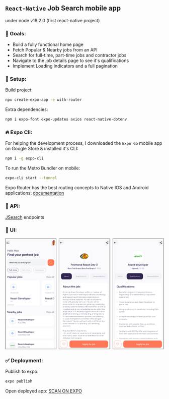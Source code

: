 ## `React-Native` Job Search mobile app
under node v18.2.0 (first react-native project)

### 🎯 Goals:
- Build a fully functional home page
- Fetch Popular & Nearby jobs from an API
- Search for full-time, part-time jobs and contractor jobs
- Navigate to the job details page to see it's qualifications
- Implement Loading indicators and a full pagination

### 🚀 Setup:
Build project:
```sh
npx create-expo-app -e with-router
```
Extra dependencies:
```sh
npm i expo-font expo-updates axios react-native-dotenv
```

### 🔥 Expo Cli:
For helping the development process, I downloaded the `Expo Go` mobile app on Google Store & installed it's CLI:
```sh
npm i -g expo-cli 
```
To run the Metro Bundler on mobile:
```sh
expo-cli start --tunnel
```
Expo Router has the best routing concepts to Native IOS and Android applications:
[documentation](https://expo.github.io/router)

### 🔑 API:
[JSearch](https://rapidapi.com/letscrape-6bRBa3QguO5/api/jsearch/) endpoints

### 💎 UI:
![plot](./assets/ui/jsearch-native.png)

### ✅ Deployment:
Publish to expo:
```sh
expo publish
```
Open deployed app:
[SCAN ON EXPO](https://expo.dev/@madmax8930/jsearch-mobile-app?serviceType=classic&distribution=expo-go)

